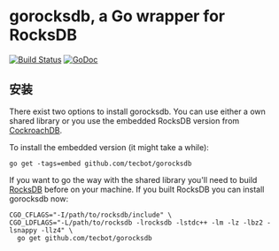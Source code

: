 # gorocksdb, a Go wrapper for RocksDB

[![Build Status](https://travis-ci.org/tecbot/gorocksdb.png)](https://travis-ci.org/tecbot/gorocksdb) [![GoDoc](https://godoc.org/github.com/tecbot/gorocksdb?status.png)](http://godoc.org/github.com/tecbot/gorocksdb)

## 安装

There exist two options to install gorocksdb.
You can use either a own shared library or you use the embedded RocksDB version from [CockroachDB](https://github.com/cockroachdb/c-rocksdb).

To install the embedded version (it might take a while):

    go get -tags=embed github.com/tecbot/gorocksdb

If you want to go the way with the shared library you'll need to build
[RocksDB](https://github.com/facebook/rocksdb) before on your machine.
If you built RocksDB you can install gorocksdb now:

    CGO_CFLAGS="-I/path/to/rocksdb/include" \
    CGO_LDFLAGS="-L/path/to/rocksdb -lrocksdb -lstdc++ -lm -lz -lbz2 -lsnappy -llz4" \
      go get github.com/tecbot/gorocksdb
